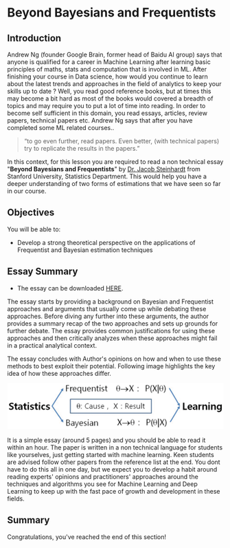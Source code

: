 
# Beyond Bayesians and Frequentists

## Introduction

Andrew Ng (founder Google Brain, former head of Baidu AI group) says that anyone is qualified for a career in Machine Learning after learning basic principles of maths, stats and computation that is involved in ML. After finishing your course in Data science, how would you continue to learn about the latest trends and approaches in the field of analytics to keep your skills up to date ? Well, you read good reference books, but at times this may become a bit hard as most of the books would covered a breadth of topics and may require you to put a lot of time into reading. In order to become self sufficient in this domain, you read essays, articles, review papers, technical papers etc. Andrew Ng says that after you have completed some ML related courses.. 

> “to go even further, read papers. Even better, (with technical papers) try to replicate the results in the papers.”

In this context, for this lesson you are required to read a non technical essay "**Beyond Bayesians and Frequentists**" by [Dr. Jacob Steinhardt](https://cs.stanford.edu/~jsteinhardt/) from Stanford University, Statistics Department.  This would help you have a deeper understanding of two forms of estimations that we have seen so far in our course.

## Objectives

You will be able to:
* Develop a strong theoretical perspective on the applications of Frequentist and Bayesian estimation techniques 

## Essay Summary 

- The essay can be downloaded [HERE](https://cs.stanford.edu/~jsteinhardt/stats-essay.pdf). 


The essay starts by providing a background on Bayesian and Frequentist approaches and arguments that usually come up while debating these approaches. Before diving any further into these arguments, the author provides a summary recap of the two approaches and sets up grounds for further debate. The essay provides common justifications for using these approaches and then critically analyzes when these approaches might fail in a practical analytical context. 

The essay concludes with Author's opinions on how and when to use these methods to best exploit their potential. Following image highlights the key idea of how these approaches differ.

![](fb.gif)

It is a simple essay (around 5 pages) and you should be able to read it within an hour. The paper is written in a non technical language for students like yourselves, just getting started with machine learning. Keen students are advised follow other papers from the reference list at the end. You dont have to do this all in one day, but we expect you to develop a habit around reading experts' opinions and practitioners' approaches around the techniques and algorithms you see for Machine Learning and Deep Learning to keep up with the fast pace of growth and development in these fields. 

## Summary

Congratulations, you've reached the end of this section!
